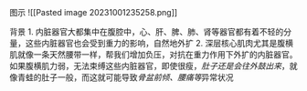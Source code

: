 图示
![[Pasted image 20231001235258.png]] 



背景
	1. 内脏器官大都集中在腹腔中，心、肝、脾、肺、肾等器官都有着不轻的分量，这些内脏器官也会受到重力的影响，自然地外扩
	2. 深层核心肌肉尤其是腹横肌就像一条天然腰带一样，帮我们增加负压，对抗在重力作用下外扩的内脏器官。如果腹横肌力弱，无法束缚这些内脏器官，即使很瘦，*肚子还是会往外鼓出来*，就像青蛙的肚子一般，而这就可能导致*骨盆前倾、腰痛等*异常状况